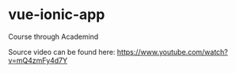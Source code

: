 # vue-ionic-app
Course through Academind

Source video can be found here: https://www.youtube.com/watch?v=mQ4zmFy4d7Y